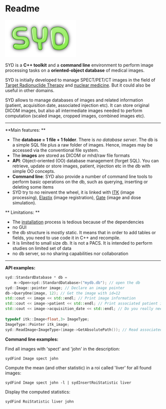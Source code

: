 # Readme

![syd](images/logo-syd.png)

SYD is a **C++ toolkit** and a **command line** environment to perform image processing tasks on a **oriented-object database** of medical images.

SYD is initially developed to manage SPECT\/PET\/CT images in the field of [Target Radionuclide Therapy](https://www.google.fr/search?q=targeted+radionuclide+therapy) and [nuclear medicine](https://en.wikipedia.org/wiki/Nuclear_medicine). But it could also be useful in other domains.

SYD allows to manage databases of images and related information \(patient, acquisition date, associated injection etc\). It can store original DICOM images, but also all intermediate images needed to perform computation \(scaled image, cropped images, combined images etc\).

---

**Main features: **

* The **database = 1 file + 1 folder**. There is _no database server_. The db is a simple SQL file plus a raw folder of images. Hence, images may be accessed via the conventional file system. 
* The **images** are stored as DICOM or mhd\/raw file formats
* **API**: Object-oriented \(OO\) database management \(forget SQL\). You can retrieve, update or store images, patient, injection etc in the db with simple OO concepts. 
* **Command line**: SYD also provide a number of command line tools to perform basic operations on the db, such as querying, inserting or deleting some items
* SYD try to no reinvent the wheel, it is linked with [ITK](www.itk.org) \(image processing\), [Elastix](http://elastix.isi.uu.nl/) \(image registration\), [Gate](www.opengatecollaboration.org) \(image and dose simulation\).

** Limitations: **

* The [installation](install.md) process is tedious because of the dependencies
* no GUI
* the db structure is mostly static. It means that in order to add tables or fields, you need to use code it in C++ and recompile. 
* It is limited to small size db. It is not a PACS. It is intended to perform studies on limited set of data 
* no db server, so no sharing capabilities nor collaboration 

---

**API examples:**

```C++
syd::StandardDatabase * db = 
    m->Open<syd::StandardDatabase>("mydb.db"); // open the db
syd::Image::pointer image; // Declare an image pointer
db->QueryOne(image, 12); // Get the image with id=12 
std::cout << image << std::endl; // Print image information
std::cout << image->patient << std::endl; // Print associated patient info
std::cout << image->acquisition_date << std::endl; // Do you really need help ?

typedef itk::Image<float,3> ImageType;
ImageType::Pointer itk_image;
syd::ReadImage<ImageType>(image->GetAbsolutePath()); // Read associated itk image
```

**Command line examples:**

Find all images with 'spect' and 'john' in the description:

```bash
sydFind Image spect john
```

Compute the mean \(and other statistic\) in a roi called 'liver' for all found images:

```
sydFind Image spect john -l | sydInsertRoiStatistic liver
```

Display the computed statistics:

```
sydFind RoiStatistic liver john
```

